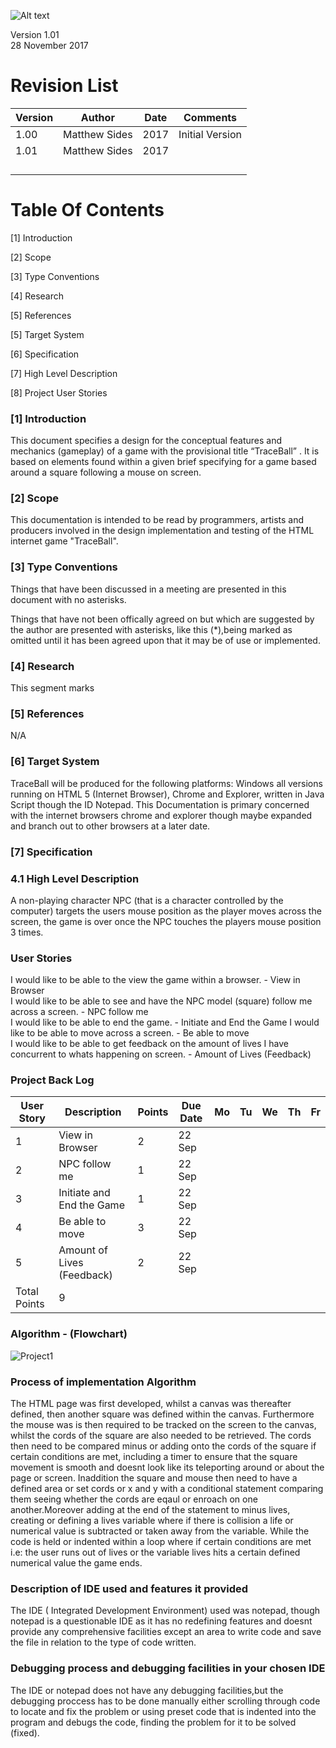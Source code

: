 ![Alt text](https://github.com/matthewsides/Project01-TraceBall/blob/master/traceballprojectlogo.png?raw=true "Optional Title")

  Version 1.01  
  28 November 2017
     

# Revision List

| Version     | Author          | Date                 | Comments                       |
|-------------|-----------------|----------------------|--------------------------------|
| 1.00        |  Matthew Sides  |              2017    | Initial Version                |
| 1.01        |  Matthew Sides  |              2017    |                                | 
|             |                 |                      |                                | 
|             |                 |                      |                                |
|             |                 |                      |                                |
|                                                                                       |                         


# Table Of Contents

[1] Introduction 

[2] Scope

[3] Type Conventions
     
[4]  Research

[5] References 

[5] Target System 

[6] Specification 

[7] High Level Description 

[8] Project User Stories



### [1] Introduction

This document specifies a design for the conceptual features and mechanics (gameplay) of a game with the provisional title “TraceBall” . It is based on elements found within a given brief specifying for a game based around a square following a mouse on screen.  

### [2] Scope

This documentation is intended to be read by programmers, artists and producers involved in the design implementation and testing of the HTML internet game "TraceBall".

### [3] Type Conventions

Things that have been discussed in a meeting are presented in this document with no asterisks.

Things that have not been offically agreed on but which are suggested by the author are presented with asterisks, like this (*),being marked as omitted until it has been agreed upon that it may be of use or implemented.

### [4] Research

This segment marks 

### [5] References

N/A


### [6] Target System
TraceBall will be produced for the following platforms: Windows all versions running on HTML 5 (Internet Browser), Chrome and Explorer, written in Java Script though the ID Notepad. This Documentation is primary concerned with the internet browsers chrome and explorer though maybe expanded and branch out to other browsers at a later date.

### [7] Specification 

### 4.1 High Level Description 

A non-playing character NPC (that is a character controlled by the computer) targets the users mouse position as the player moves across the screen, the game is over once the NPC touches the players mouse position 3 times. 


### User Stories

I would like to be able to the view the game within a browser. -  View in Browser  
I would like to be able to see and have the NPC model (square) follow me across a screen. - NPC follow me  
I would like to be able to end the game. - Initiate and End the Game 
I would like to be able to move across a screen. - Be able to move    
I would like to be able to get feedback on the amount of lives I have concurrent to whats happening on screen. - Amount of Lives (Feedback) 

### Project Back Log

| User Story  | Description                  | Points | Due Date | Mo | Tu | We | Th | Fr |
|-------------|------------------------------|--------|----------|----|----|----|----|----|
| 1           | View in Browser              | 2      |22 Sep    |    |    |    |    |    |
| 2           | NPC follow me                | 1      |22 Sep    |    |    |    |    |    |
| 3           | Initiate and End the Game    | 1      |22 Sep    |    |    |    |    |    |
| 4           | Be able to move              | 3      |22 Sep    |    |    |    |    |    |
| 5           | Amount of Lives (Feedback)   | 2      |22 Sep    |    |    |    |    |    |
| Total Points| 9                 |


### Algorithm - (Flowchart)

<img src="Project01/FlowChartP1.jpg" alt="Project1"
     title="Project1" />
     
### Process of implementation Algorithm

The HTML page was first developed, whilst a canvas was thereafter defined, then another square was defined within the canvas. Furthermore the mouse was is then required to be tracked on the screen to the canvas, whilst the cords of the square are also needed to be retrieved. The cords then need to be compared minus or adding onto the cords of the square if certain conditions are met, including a timer to ensure that the square movement is smooth and doesnt look like its teleporting around or about the page or screen. Inaddition the square and mouse then need to have a defined area or set cords or x and y with a conditional statement comparing them seeing whether the cords are eqaul or enroach on one another.Moreover adding at the end of the statement to minus lives, creating or defining a lives variable where if there is collision a life or numerical value is subtracted or taken away from the variable. While the code is held or indented within a loop where if certain conditions are met i.e: the user runs out of lives or the variable lives hits a certain defined numerical value the game ends.

### Description of IDE used and features it provided

The IDE ( Integrated Development Environment) used was notepad, though notepad is a questionable IDE as it has no redefining features and doesnt provide any comprehensive facilities except an area to write code and save the file in relation to the type of code written.

### Debugging process and debugging facilities in your chosen IDE

The IDE or notepad does not have any debugging facilities,but the debugging proccess has to be done manually either scrolling through code to locate and fix the problem or using preset code that is indented into the program and debugs the code, finding the problem for it to be solved (fixed).
